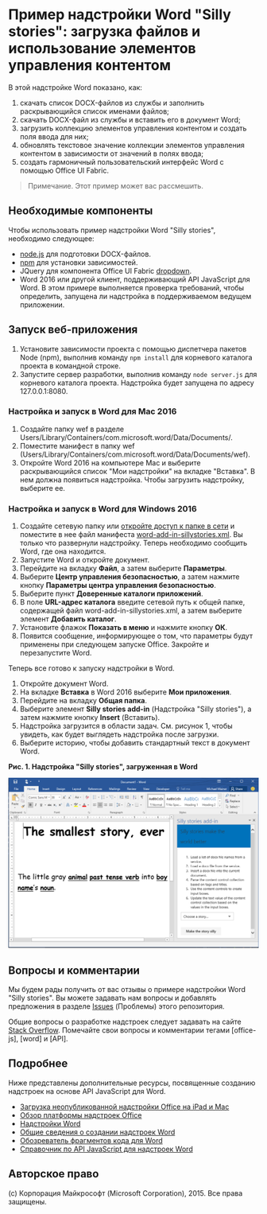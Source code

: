# Пример надстройки Word "Silly stories": загрузка файлов и использование элементов управления контентом

В этой надстройке Word показано, как:

1. скачать список DOCX-файлов из службы и заполнить раскрывающийся список именами файлов;
2. скачать DOCX-файл из службы и вставить его в документ Word;
3. загрузить коллекцию элементов управления контентом и создать поля ввода для них;
4. обновлять текстовое значение коллекции элементов управления контентом в зависимости от значений в полях ввода;
5. создать гармоничный пользовательский интерфейс Word с помощью Office UI Fabric.

> Примечание. Этот пример может вас рассмешить.

## Необходимые компоненты

Чтобы использовать пример надстройки Word "Silly stories", необходимо следующее:

* [node.js](https://nodejs.org) для подготовки DOCX-файлов.
* [npm](https://www.npmjs.com/) для установки зависимостей.
* JQuery для компонента Office UI Fabric [dropdown](dev.office.com/fabric/components/dropdown).
* Word 2016 или другой клиент, поддерживающий API JavaScript для Word. В этом примере выполняется проверка требований, чтобы определить, запущена ли надстройка в поддерживаемом ведущем приложении.

## Запуск веб-приложения

1. Установите зависимости проекта с помощью диспетчера пакетов Node (npm), выполнив команду ```npm install``` для корневого каталога проекта в командной строке.
2. Запустите сервер разработки, выполнив команду ```node server.js``` для корневого каталога проекта. Надстройка будет запущена по адресу 127.0.0.1:8080.

### Настройка и запуск в Word для Mac 2016

1. Создайте папку wef в разделе Users/Library/Containers/com.microsoft.word/Data/Documents/.
2. Поместите манифест в папку wef (Users/Library/Containers/com.microsoft.word/Data/Documents/wef).
3. Откройте Word 2016 на компьютере Mac и выберите раскрывающийся список "Мои надстройки" на вкладке "Вставка". В нем должна появиться надстройка. Чтобы загрузить надстройку, выберите ее.

### Настройка и запуск в Word для Windows 2016

1. Создайте сетевую папку или [откройте доступ к папке в сети](https://technet.microsoft.com/ru-ru/library/cc770880.aspx) и поместите в нее файл манифеста [word-add-in-sillystories.xml](word-add-in-sillystories.xml). Вы только что развернули надстройку. Теперь необходимо сообщить Word, где она находится.
2. Запустите Word и откройте документ.
3. Перейдите на вкладку **Файл**, а затем выберите **Параметры**.
4. Выберите **Центр управления безопасностью**, а затем нажмите кнопку **Параметры центра управления безопасностью**.
5. Выберите пункт **Доверенные каталоги приложений**.
6. В поле **URL-адрес каталога** введите сетевой путь к общей папке, содержащей файл word-add-in-sillystories.xml, а затем выберите элемент **Добавить каталог**.
7. Установите флажок **Показать в меню** и нажмите кнопку **ОК**.
8. Появится сообщение, информирующее о том, что параметры будут применены при следующем запуске Office. Закройте и перезапустите Word. 

Теперь все готово к запуску надстройки в Word. 

1. Откройте документ Word. 
2. На вкладке **Вставка** в Word 2016 выберите **Мои приложения**. 
3. Перейдите на вкладку **Общая папка**.
4. Выберите элемент **Silly stories add-in** (Надстройка "Silly stories"), а затем нажмите кнопку **Insert** (Вставить).
5. Надстройка загрузится в области задач. См. рисунок 1, чтобы увидеть, как будет выглядеть надстройка после загрузки.
6. Выберите историю, чтобы добавить стандартный текст в документ Word.

**Рис. 1. Надстройка "Silly stories", загруженная в Word**

![Изображение приложения Word с загруженной надстройкой &quot;Silly stories&quot;](../readme-images/sillystoriesUI.PNG)

## Вопросы и комментарии

Мы будем рады получить от вас отзывы о примере надстройки Word "Silly stories". Вы можете задавать нам вопросы и добавлять предложения в разделе [Issues](https://github.com/OfficeDev/Word-Add-in-SIllyStories/issues) (Проблемы) этого репозитория.

Общие вопросы о разработке надстроек следует задавать на сайте [Stack Overflow](http://stackoverflow.com/questions/tagged/Office365+API). Помечайте свои вопросы и комментарии тегами [office-js], [word] и [API].

## Подробнее

Ниже представлены дополнительные ресурсы, посвященные созданию надстроек на основе API JavaScript для Word.

* [Загрузка неопубликованной надстройки Office на iPad и Mac](dev.office.com/docs/add-ins/testing/sideload-an-office-add-in-on-ipad-and-mac)
* [Обзор платформы надстроек Office](https://msdn.microsoft.com/ru-ru/library/office/jj220082.aspx)
* [Надстройки Word](https://github.com/OfficeDev/office-js-docs/blob/master/word/word-add-ins.md)
* [Общие сведения о создании надстроек Word](https://github.com/OfficeDev/office-js-docs/blob/master/word/word-add-ins-programming-guide.md)
* [Обозреватель фрагментов кода для Word](http://officesnippetexplorer.azurewebsites.net/#/snippets/word)
* [Справочник по API JavaScript для надстроек Word](https://github.com/OfficeDev/office-js-docs/tree/master/word/word-add-ins-javascript-reference)

## Авторское право
(c) Корпорация Майкрософт (Microsoft Corporation), 2015. Все права защищены.
